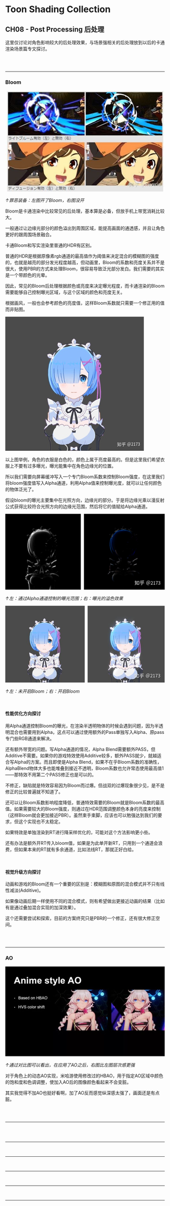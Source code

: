 # Toon Shading Collection 

## CH08 - Post Processing 后处理

这里仅讨论对角色影响较大的后处理效果，与场景强相关的后处理放到以后的卡通渲染场景篇专文探讨。

<br>

<br>

------

### Bloom

![CH08_PostProcessing_A_BloomOnOff](../imgs/CH08_PostProcessing_A_BloomOnOff.jpg)

*↑罪恶装备：左图开了Bloom，右图没开*

Bloom是卡通渲染中比较常见的后处理，基本算是必备，但放手机上带宽消耗比较大。

一般通过让边缘光部分的颜色溢出到周围区域，能提高画面的通透感，并且让角色更好的跟周围场景融合。

卡通Bloom和写实渲染里普通的HDR有区别。

普通的HDR是根据原像素rgb通道的最高值作为阈值来决定混合的模糊图的强度的，也就是越亮的部分发光程度越高，但动画里，Bloom的系数和亮度关系并不是很大，使用PBR的方式来处理Bloom，很容易导致泛光部分发白。我们需要的其实是一个带颜色的光晕。

因此，常见的Bloom后处理根据颜色或亮度来决定曝光程度，而卡通渲染的Bloom需要能够自己控制曝光区域，与这个区域的颜色和亮度无关。

根据画风，一般也会参考颜色的亮度值，这样Bloom系数就只需要一个修正用的值而非贴图。

![CH08_PostProcessing_A_BloomAreaAnalysis](../imgs/CH08_PostProcessing_A_BloomAreaAnalysis.jpg)

以上图举例，角色的衣服是白色的，颜色上属于亮度最高的。但是这里我们希望衣服上不要有过多曝光，曝光能集中在角色边缘光的位置。

所以我们需要向屏幕缓冲写入一个专门Bloom系数来控制Bloom强度，在这里我们将bloom强度值写入Alpha通道，利用Alpha值来控制曝光度，就可以让任何颜色的物体泛光了。

假设bloom的曝光主要集中在光照方向，边缘光的部分。于是将边缘光乘以漫反射公式获得比较符合光照方向的边缘光范围，然后将它的值赋给Alpha通道。

![CH08_PostProcessing_A_BloomEffectAnatomy](../imgs/CH08_PostProcessing_A_BloomEffectAnatomy.jpg)

*↑左：通过Alpha通道控制的曝光范围；右：曝光的溢色效果*

![CH08_PostProcessing_A_BloomComparism](../imgs/CH08_PostProcessing_A_BloomComparism.jpg)

*↑左：未开启Bloom；右：开启Bloom*

<br>

#### 性能优化方向探讨

用Alpha通道控制Bloom的曝光，在渲染半透明物体的时候会遇到问题，因为半透明混合也需要用到Alpha，这点可以通过使用额外的Pass单独写入Alpha、原pass专门些RGB通道来解决。

还有额外带宽的问题。写Alpha通道的情况，Alpha Blend需要额外PASS，但Additive不需要。如果你的游戏特效使用Additive较多，额外PASS就少，就越适合写Alpha的方案。而且即使是Alpha Blend，如果不在乎Bloom系数的准确性，AlphaBlend物体大多也能堆叠到接近不透明，Bloom系数也允许常态使用最高值1——那特效不用第二个PASS修正也是可以的。

不修正，缺陷就是特效容易因为Bloom而过爆。但战双的过爆现象很少见，是不是修正的比较普遍就不知道了。

还可以让Bloom系数影响程度降低，普通特效需要的Bloom就是Bloom系数的最高值。如果需要较大的Bloom强度，则通过在HDR范围调整颜色本身的亮度来控制（这样Bloom就会更加接近PBR）。虽然束手束脚，应该也可以勉强达到我们的要求，但这个实现也不太稳定。

如果特效是单独渲染到RT进行降采样优化的，可能对这个方法影响更小些。

还有办法是额外开RT传入bloom值，如果是为此单开新RT，只用到一个通道会浪费，但如果本来的RT就有多余通道，比如法线RT，那就正好白给。

<br>

#### 视觉升级方向探讨

动画和游戏的Bloom还有一个重要的区别是：模糊图和原图的混合模式并不只有线性减淡(Additive)。

如果像动画后期一样使用不同的混合模式，则有希望做出更接近动画的结果（比如有是通过叠加混合实现的加深效果）。

这个还需要尝试和探索，目前的方案终究只是PBR的一个修正，还有很大修正空间。

<br>

<br>

------

### AO

![CH08_PostProcessing_B_AnimeStyleAO](../imgs/CH08_PostProcessing_B_AnimeStyleAO.jpg)

*↑通过对比图可以看出，在应用了AO之后，右图比左图层次感更强*

对于角色上的动态AO实现，米哈游使用修改过的HBAO，用于指定AO区域中颜色的饱和度和色调调整，使加入AO后的图像颜色看起来不会变脏。

其实我觉得不加AO也挺好看啊，加了AO反而感觉纵深感太强了，画面还是有点脏。

<br>

<br>

------





<br>

<br>

------





<br>

------





<br>

------







<br>

------







<br>

------



